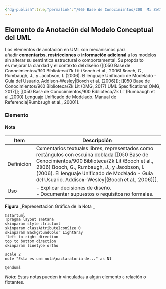 ```yaml
---
{"dg-publish":true,"permalink":"/050 Base de Conocimientos/200  Mi Zettelkasten/100 Docencia/IS1/2025/Clase 08 Modelo Conceptual del UML - Elementos, Relaciones, Reglas y Mecanismos Comunes/Zk Modelo Conceptual del UML (Elementos de Anotación)/","tags":["digitalGarden"]}
---
```


## Elemento de Anotación del Modelo Conceptual del UML

Los elementos de anotación en UML son mecanismos para añadir **comentarios**, **restricciones** o **información adicional** a los modelos sin alterar su semántica estructural o comportamental. Su propósito es mejorar la claridad y el contexto del diseño ([[050 Base de Conocimientos/900 Biblioteca/Zk Lit (Booch et al., 2006) Booch, G., Rumbaugh, J., y Jacobson, I. (2006). El lenguaje Unificado de Modelado - Guía del Usuario. Addison-Wesley\|Booch et al. (2006)]]; [[050 Base de Conocimientos/900 Biblioteca/Zk Lit (OMG, 2017) UML Specifications\|OMG, 2017]]; [[050 Base de Conocimientos/900 Biblioteca/Zk Lit (Rumbaugh et al.,2000) Lenguaje Unificado de Modelado. Manual de Referencia\|Rumbaugh et al., 2000]].

### Elemento

#### **Nota**

| Item       | Descripción                                                                                                                                                                                                                                                  |
| ---------- | ------------------------------------------------------------------------------------------------------------------------------------------------------------------------------------------------------------------------------------------------------------ |
| Definición | Comentarios textuales libres, representados como rectángulos con esquina doblada [[050 Base de Conocimientos/900 Biblioteca/Zk Lit (Booch et al., 2006) Booch, G., Rumbaugh, J., y Jacobson, I. (2006). El lenguaje Unificado de Modelado - Guía del Usuario. Addison-Wesley\|(Booch et al., 2006)]]. |
| Uso        | - Explicar decisiones de diseño.<br>- Documentar supuestos o requisitos no formales.                                                                                                                                                                         |

**Figura**
_Representación Gráfica de la Nota _
```plantuml
@startuml
!pragma layout smetana
skinparam style strictuml
skinparam classAttributeIconSize 0
skinparam BackgroundColor LightGray
'left to right direction
top to bottom direction
skinparam linetype ortho

scale 2
note "Esta es una nota\naclaratoria de..." as N1

@enduml
```
_Nota:_ Estas notas pueden ir vinculadas a algún elemento o relación o flotantes.
